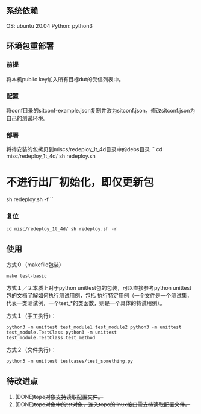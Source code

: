 ## 系统依赖

 OS: ubuntu 20.04
 Python: python3

## 环境包重部署

### 前提
将本机public key加入所有目标dut的受信列表中。

### 配置
将conf目录的sitconf-example.json复制并改为sitconf.json，修改sitconf.json为自己的测试环境。

### 部署

将待安装的包拷贝到miscs/redeploy_1t_4d目录中的debs目录
``
cd misc/redeploy_1t_4d/
sh redeploy.sh
# 不进行出厂初始化，即仅更新包
sh redeploy.sh -f
``

### 复位

``
cd misc/redeploy_1t_4d/
sh redeploy.sh -r
``

## 使用

方式０（makefile包装）


``
make test-basic
``

方式１／２本质上对于python unittest包的包装，可以直接参考python unittest包的文档了解如何执行测试用例，包括
执行特定用例（一个文件是一个测试集，代表一类测试例，一个test_*的类函数，则是一个具体的特试用例）。

方式１（手工执行）：

``
python3 -m unittest test_module1 test_module2
python3 -m unittest test_module.TestClass
python3 -m unittest test_module.TestClass.test_method
``

方式２（文件执行）：

``
python3 -m unittest testcases/test_something.py
``

## 待改进点

1. (DONE)~~topo对象支持读取配置文件。~~
2. (DONE)~~topo对象中的tst对象，连入topo的linux接口需支持读取配置文件。~~
